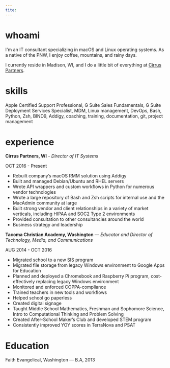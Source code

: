 ```yaml
---
tite: 
---
```

# whoami

I'm an IT consultant specializing in macOS and Linux operating systems. As a native of the PNW, I enjoy coffee, mountains, and rainy days. 

I currently reside in Madison, WI, and I do a little bit of everything at [Cirrus Partners](https://gocirrus.com).

# skills

Apple Certified Support Professional, G Suite Sales Fundamentals, G Suite Deployment Services Specialist, MDM, Linux management, DevOps, Bash, Python, Zsh, BIND9, Addigy, coaching, training, documentation, git, project management

# experience

**Cirrus Partners, WI** - *Director of IT Systems*

OCT 2016 - Present

- Rebuilt company’s macOS RMM solution using Addigy
- Built and managed Debian/Ubuntu and RHEL servers
- Wrote API wrappers and custom workflows in Python for numerous vendor technologies
- Wrote a large repository of Bash and Zsh scripts for internal use and the MacAdmin community at large
- Built strong vendor and client relationships in a variety of market verticals, including HIPAA and SOC2 Type 2 environments
- Provided consultation to other consultancies around the world
- Business strategy and leadership
  
**Tacoma Christian Academy, Washington** — *Educator and Director of Technology, Media, and Communications*

AUG 2014 - OCT 2016

- Migrated school to a new SIS program
- Migrated file storage from legacy Windows environment to Google Apps for Education
- Planned and deployed a Chromebook and Raspberry Pi program, cost-effectively replacing legacy Windows environment
- Monitored and enforced COPPA-compliance
- Trained teachers in new tools and workflows
- Helped school go paperless
- Created digital signage
- Taught Middle School Mathematics, Freshman and Sophomore Science, Intro to Computational Thinking and Problem Solving
- Created After-School Maker’s Club and developed STEM program
- Consistently improved YOY scores in TerraNova and PSAT

# Education
Faith Evangelical, Washington — B.A, 2013
